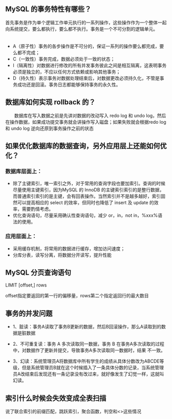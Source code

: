 ## MySQL 的事务特性有哪些？
首先事务是作为单个逻辑工作单元执行的一系列操作，这些操作作为一个整体一起向系统提交，要么都执行，要么都不执行。事务是一个不可分割的逻辑单元。
   　　
* A（原子性）事务的各步操作是不可分的，保证一系列的操作要么都完成，要么都不完成；
   　　
* C（一致性）事务完成，数据必须处于一致的状态；
   　　
* I（隔离性）对数据进行修改的所有并发事务彼此之间是相互隔离，这表明事务必须是独立的，不应以任何方式依赖或影响其他事务；
   　　
* D（持久性）表示事务对数据处理结束后，对数据更改必须持久化，不管是事务成功还是回滚。事务日志都能够保持事务的永久性。
## 数据库如何实现 rollback 的？
   　　数据库在写入数据之前是先讲对数据的改动写入 redo log 和 undo log，然后在操作数据，如果成功提交事务就会讲操作写入磁盘；如果失败就会根据redo log 和 undo log 逆向还原到事务操作之前的状态
   
## 如果优化数据库的数据查询，另外应用层上还能如何优化？
### 数据库层面上：
* 除了主键索引，唯一索引之外，对于常用的查询字段也要加索引。查询的时候尽量使用主键索引，因为MySQL 的 InnoDB 的主键索引索引的是整行数据，而普通索引索引的是主键，会有回表操作。当然索引并不是越多越好，索引固然可以提高相应的 select 的效率，但同时也降低了 insert 及 update 的效率，需要酌情考虑。 
* 优化查询语句，尽量采用确认性查询语句，减少 or，in，not in，%xxx%语法的使用。
### 应用层面上：
* 采用缓存机制，将常用的数据进行缓存，增加访问速度；
* 分库分表，读写分离，将数据分开读写，提升性能
## MySQL 分页查询语句
   
   LIMIT [offset,] rows
   
   offset指定要返回的第一行的偏移量，rows第二个指定返回行的最大数目
## 事务的并发问题
* 1、脏读：事务A读取了事务B更新的数据，然后B回滚操作，那么A读取到的数据是脏数据
   
* 2、不可重复读：事务 A 多次读取同一数据，事务 B 在事务A多次读取的过程中，对数据作了更新并提交，导致事务A多次读取同一数据时，结果 不一致。
   
* 3、幻读：系统管理员A将数据库中所有学生的成绩从具体分数改为ABCDE等级，但是系统管理员B就在这个时候插入了一条具体分数的记录，当系统管理员A改结束后发现还有一条记录没有改过来，就好像发生了幻觉一样，这就叫幻读。
## 索引什么时候会失效变成全表扫描
   
   说了联合索引的前缀匹配，跳跃索引，聚合函数，判空和<>这些情况
## 